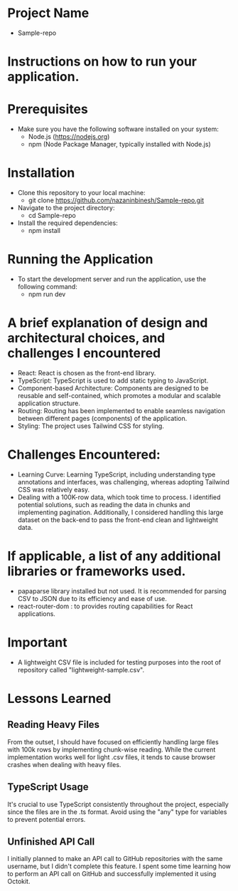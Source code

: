 # Project Name
- Sample-repo

# Instructions on how to run your application.
# Prerequisites
- Make sure you have the following software installed on your system:
    - Node.js (https://nodejs.org)
    - npm (Node Package Manager, typically installed with Node.js)

# Installation
- Clone this repository to your local machine:    
    - git clone https://github.com/nazaninbinesh/Sample-repo.git
- Navigate to the project directory:
    - cd Sample-repo
- Install the required dependencies:
    - npm install

# Running the Application
- To start the development server and run the application, use the following command:
    - npm run dev

# A brief explanation of design and architectural choices, and challenges I encountered
- React: React is chosen as the front-end library.
- TypeScript: TypeScript is used to add static typing to JavaScript.
- Component-based Architecture: Components are designed to be reusable and self-contained, which promotes a modular and scalable application structure.
- Routing: Routing has been implemented to enable seamless navigation between different pages (components) of the application.
- Styling: The project uses Tailwind CSS for styling. 

# Challenges Encountered:
- Learning Curve: Learning TypeScript, including understanding type annotations and interfaces, was challenging, whereas adopting Tailwind CSS was relatively easy.
- Dealing with a 100K-row data, which took time to process. I identified potential solutions, such as reading the data in chunks and implementing pagination. Additionally, I considered handling this large dataset on the back-end to pass the front-end clean and lightweight data.

# If applicable, a list of any additional libraries or frameworks used.
- papaparse library installed but not used. It is recommended for parsing CSV to JSON due to its efficiency and ease of use.
- react-router-dom : to  provides routing capabilities for React applications.


# Important 
 - A lightweight CSV file is included for testing purposes into the root of repository called "lightweight-sample.csv".



# Lessons Learned

## Reading Heavy Files
From the outset, I should have focused on efficiently handling large files with 100k rows by implementing chunk-wise reading. While the current implementation works well for light .csv files, it tends to cause browser crashes when dealing with heavy files.

## TypeScript Usage
It's crucial to use TypeScript consistently throughout the project, especially since the files are in the .ts format. Avoid using the "any" type for variables to prevent potential errors.

## Unfinished API Call
I initially planned to make an API call to GitHub repositories with the same username, but I didn't complete this feature. I spent some time learning how to perform an API call on GitHub and successfully implemented it using Octokit.


